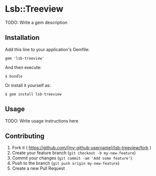 # Lsb::Treeview

TODO: Write a gem description

## Installation

Add this line to your application's Gemfile:

    gem 'lsb-treeview'

And then execute:

    $ bundle

Or install it yourself as:

    $ gem install lsb-treeview

## Usage

TODO: Write usage instructions here

## Contributing

1. Fork it ( https://github.com/[my-github-username]/lsb-treeview/fork )
2. Create your feature branch (`git checkout -b my-new-feature`)
3. Commit your changes (`git commit -am 'Add some feature'`)
4. Push to the branch (`git push origin my-new-feature`)
5. Create a new Pull Request
